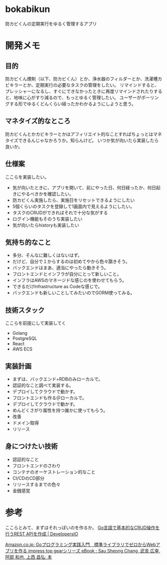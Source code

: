 # bokabikun
防カビくんの定期実行をゆるく管理するアプリ

# 開発メモ
## 目的
防カビくん煙剤（以下、防カビくん）とか、浄水器のフィルダーとか、洗濯槽カビキラーとか、定期実行の必要なタスクの管理をしたい。
リマインドすると、プレッシャーになるし、すぐにできなかったときに再度リマインドされたりすると、地味に心がすり減るので、もっとゆるく管理したい。
ユーザーがポーリングする形でゆるくどんくらい経ったかわかるようにしようと思う。

## マネタイズ的なところ
防カビくんとかカビキラーとかはアフィリエイト的なことすればちょっとはマネタイズできるんじゃなかろうか。知らんけど。
いつか気が向いたら実装したら良いか。

## 仕様案
ここらを実装したい。

- 気が向いたときに、アプリを開いて、前にやった日、何日経ったか、何日起きにやるべきかを確認したい。
- 防カビくん実施したら、実施日をリセットできるようにしたい
- 5個くらいのタスクを登録して1画面内で見えるようにしたい。
- タスクのCRUDができればそれで十分な気がする
- ログイン機能もそのうち実装したい
- 気が向いたらhistoryも実装したい

## 気持ち的なこと
- 多分、そんなに難しくはないはず。
- だけど、自分で１からするのは初めてやから色々躓きそう。
- バックエンドはまあ、適当にやったら動きそう。
- フロントエンドとインフラが自分にとって新しいこと。
- インフラはAWSのマネージドな感じのを使わせてもらう。
- できるだけInfrastructure as Codeな感じで。
- バックエンドも新しいことしてみたいのでGORM使ってみる。

## 技術スタック
ここらを前提にして実装してく

- Golang
- PostgreSQL
- React
- AWS ECS

## 実装計画
- まずは、バックエンド+RDBのみローカルで。
- 認証的なこと調べて実装する。
- デプロイしてクラウドで動かす。
- フロントエンドも作る＠ローカルで。
- デプロイしてクラウドで動かす。
- めんどくさがり属性を持つ誰かに使ってもらう。
- 改善
- ドメイン取得
- リリース

## 身につけたい技術
- 認証的なこと
- フロントエンドのさわり
- コンテナのオーケストレーション的なこと
- CI/CDのCD部分
- リリースするまでの色々
- 金銭感覚

# 参考
ここらとみて、まずはそれっぽいのを作るか。
[Go言語で基本的なCRUD操作を行うREST APIを作成 | DevelopersIO](https://dev.classmethod.jp/articles/go-sample-rest-api/)

[Amazon.co.jp: Goプログラミング実践入門　標準ライブラリでゼロからWebアプリを作る impress top gearシリーズ eBook : Sau Sheong Chang, 武舎 広幸, 阿部 和也, 上西 昌弘: 本](https://www.amazon.co.jp/Go%E3%83%97%E3%83%AD%E3%82%B0%E3%83%A9%E3%83%9F%E3%83%B3%E3%82%B0%E5%AE%9F%E8%B7%B5%E5%85%A5%E9%96%80-%E6%A8%99%E6%BA%96%E3%83%A9%E3%82%A4%E3%83%96%E3%83%A9%E3%83%AA%E3%81%A7%E3%82%BC%E3%83%AD%E3%81%8B%E3%82%89Web%E3%82%A2%E3%83%97%E3%83%AA%E3%82%92%E4%BD%9C%E3%82%8B-impress-gear%E3%82%B7%E3%83%AA%E3%83%BC%E3%82%BA-Sheong-Chang-ebook/dp/B06XKPNVWV)
